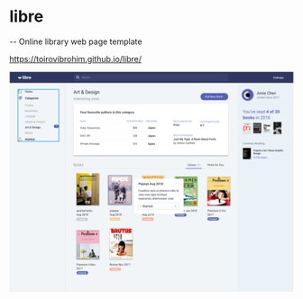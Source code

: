 # libre
-- Online library web page template

 https://toirovibrohim.github.io/libre/

![](img/screenshot.PNG)
